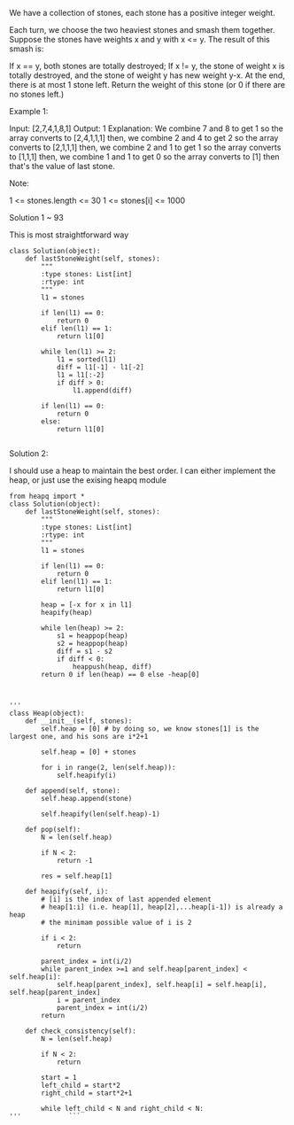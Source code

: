 We have a collection of stones, each stone has a positive integer weight.

Each turn, we choose the two heaviest stones and smash them together.  Suppose the stones have weights x and y with x <= y.  The result of this smash is:

If x == y, both stones are totally destroyed;
If x != y, the stone of weight x is totally destroyed, and the stone of weight y has new weight y-x.
At the end, there is at most 1 stone left.  Return the weight of this stone (or 0 if there are no stones left.)

 

Example 1:

Input: [2,7,4,1,8,1]
Output: 1
Explanation: 
We combine 7 and 8 to get 1 so the array converts to [2,4,1,1,1] then,
we combine 2 and 4 to get 2 so the array converts to [2,1,1,1] then,
we combine 2 and 1 to get 1 so the array converts to [1,1,1] then,
we combine 1 and 1 to get 0 so the array converts to [1] then that's the value of last stone.
 

Note:

1 <= stones.length <= 30
1 <= stones[i] <= 1000

Solution 1 ~ 93

This is most straightforward way

```
class Solution(object):
    def lastStoneWeight(self, stones):
        """
        :type stones: List[int]
        :rtype: int
        """
        l1 = stones
        
        if len(l1) == 0:
            return 0
        elif len(l1) == 1:
            return l1[0]
        
        while len(l1) >= 2:
            l1 = sorted(l1)
            diff = l1[-1] - l1[-2]
            l1 = l1[:-2]
            if diff > 0:
                l1.append(diff)
        
        if len(l1) == 0:
            return 0
        else:
            return l1[0]
                
```

Solution 2: 

I should use a heap to maintain the best order. I can either implement the heap, or just use the exising heapq module

```
from heapq import *
class Solution(object):
    def lastStoneWeight(self, stones):
        """
        :type stones: List[int]
        :rtype: int
        """
        l1 = stones
        
        if len(l1) == 0:
            return 0
        elif len(l1) == 1:
            return l1[0]

        heap = [-x for x in l1]
        heapify(heap)
        
        while len(heap) >= 2:
            s1 = heappop(heap)
            s2 = heappop(heap)
            diff = s1 - s2
            if diff < 0:
                heappush(heap, diff)
        return 0 if len(heap) == 0 else -heap[0]

                
```






```
'''
class Heap(object):
    def __init__(self, stones):
        self.heap = [0] # by doing so, we know stones[1] is the largest one, and his sons are i*2+1
        
        self.heap = [0] + stones
        
        for i in range(2, len(self.heap)):
            self.heapify(i)
        
    def append(self, stone):
        self.heap.append(stone)
        
        self.heapify(len(self.heap)-1)
    
    def pop(self):
        N = len(self.heap)
        
        if N < 2:
            return -1
        
        res = self.heap[1]
        
    def heapify(self, i):
        # [i] is the index of last appended element
        # heap[1:i] (i.e. heap[1], heap[2],...heap[i-1]) is already a heap
        # the minimam possible value of i is 2
        
        if i < 2:
            return
        
        parent_index = int(i/2)
        while parent_index >=1 and self.heap[parent_index] < self.heap[i]:
            self.heap[parent_index], self.heap[i] = self.heap[i], self.heap[parent_index]
            i = parent_index
            parent_index = int(i/2)
        return
    
    def check_consistency(self):
        N = len(self.heap)
        
        if N < 2:
            return
        
        start = 1
        left_child = start*2
        right_child = start*2+1
        
        while left_child < N and right_child < N:
'''            ```

